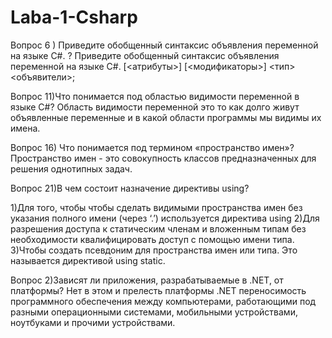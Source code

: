 # Laba-1-Csharp
Вопрос 6 ) Приведите обобщенный синтаксис объявления переменной на языке C#. ?
Приведите обобщенный синтаксис объявления переменной на языке C#. 
[<атрибуты>] [<модификаторы>] <тип> <объявители>;

Вопрос 11)Что понимается под областью видимости переменной в языке C#?
 Область видимости переменной это то как долго живут объявленные переменные и в какой области программы мы видимы их имена.
 
 Вопрос 16) Что понимается под термином «пространство имен»? 
 Пространство имен - это совокупность классов предназначенных для решения однотипных задач.
 
 Вопрос 21)В чем состоит назначение директивы using? 
 
 1)Для того, чтобы чтобы сделать видимыми пространства имен без
указания полного имени (через ‘.’) используется директива using 
 2)Для разрешения доступа к статическим членам и вложенным типам без необходимости квалифицировать доступ с помощью имени типа.
 3)Чтобы создать псевдоним для пространства имен или типа. Это называется директивой using static.
 
 Вопрос 2)Зависят ли приложения, разрабатываемые в .NET, от платформы?
 Нет в этом и прелесть платформы .NET переносимость программного обеспечения между
компьютерами, работающими под разными операционными системами, мобильными устройствами,
ноутбуками и прочими устройствами.
 
